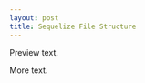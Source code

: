 ```yaml
---
layout: post
title: Sequelize File Structure
---
```

<!-- links -->

[google]: http://www.google.com

<!-- post -->

Preview text.

<!--excerpt-->

More text.